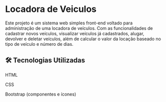 # Locadora de Veiculos
Este projeto é um sistema web simples front-end voltado para administração de uma locadora de veículos. Com as funcionalidades de cadastrar novos veículos, visualizar veículos já cadastrados, alugar, devolver e deletar veículos, além de calcular o valor da locação baseado no tipo de veículo e número de dias.
## 🛠️ Tecnologias Utilizadas
HTML

CSS

Bootstrap (componentes e ícones)

